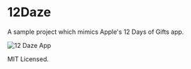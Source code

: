 12Daze
======

A sample project which mimics Apple's 12 Days of Gifts app.

![12 Daze App][screenshot]

[screenshot]: https://raw.github.com/patr1ck/12Daze/master/Screenshot.png

MIT Licensed.
